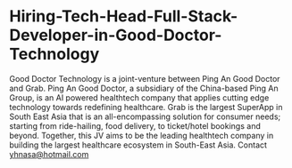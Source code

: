 # Hiring-Tech-Head-Full-Stack-Developer-in-Good-Doctor-Technology
Good Doctor Technology is a joint-venture between Ping An Good Doctor and Grab. Ping An Good Doctor, a subsidiary of the China-based Ping An Group, is an AI powered healthtech company that applies cutting edge technology towards redefining healthcare. Grab is the largest SuperApp in South East Asia that is an all-encompassing solution for consumer needs; starting from ride-hailing, food delivery, to ticket/hotel bookings and beyond. Together, this JV aims to be the leading healthtech company in building the largest healthcare ecosystem in South-East Asia. Contact yhnasa@hotmail.com
